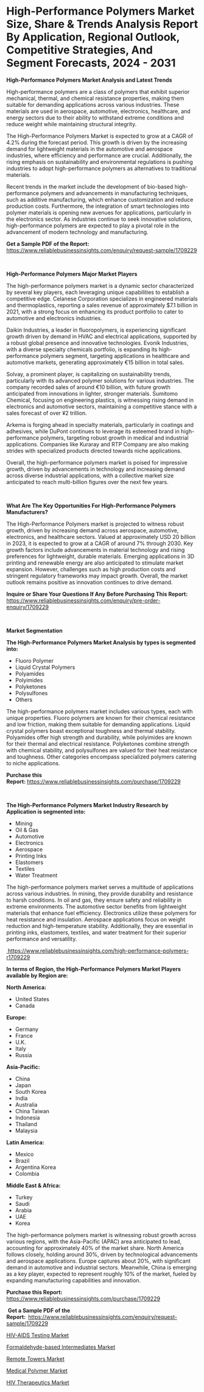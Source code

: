 <p><h1>High-Performance Polymers Market Size, Share & Trends Analysis Report By Application, Regional Outlook, Competitive Strategies, And Segment Forecasts, 2024 - 2031</h1></p><p><strong>High-Performance Polymers Market Analysis and Latest Trends</strong></p>
<p><p>High-performance polymers are a class of polymers that exhibit superior mechanical, thermal, and chemical resistance properties, making them suitable for demanding applications across various industries. These materials are used in aerospace, automotive, electronics, healthcare, and energy sectors due to their ability to withstand extreme conditions and reduce weight while maintaining structural integrity.</p><p>The High-Performance Polymers Market is expected to grow at a CAGR of 4.2% during the forecast period. This growth is driven by the increasing demand for lightweight materials in the automotive and aerospace industries, where efficiency and performance are crucial. Additionally, the rising emphasis on sustainability and environmental regulations is pushing industries to adopt high-performance polymers as alternatives to traditional materials.</p><p>Recent trends in the market include the development of bio-based high-performance polymers and advancements in manufacturing techniques, such as additive manufacturing, which enhance customization and reduce production costs. Furthermore, the integration of smart technologies into polymer materials is opening new avenues for applications, particularly in the electronics sector. As industries continue to seek innovative solutions, high-performance polymers are expected to play a pivotal role in the advancement of modern technology and manufacturing.</p></p>
<p><strong>Get a Sample PDF of the Report:&nbsp;</strong> <a href="https://www.reliablebusinessinsights.com/enquiry/request-sample/1709229?utm_campaign=117&utm_medium=2&utm_source=Github&utm_content=ia&utm_term=21102024&utm_id=high-performance-polymers">https://www.reliablebusinessinsights.com/enquiry/request-sample/1709229</a></p>
<p>&nbsp;</p>
<p><strong>High-Performance Polymers Major Market Players</strong></p>
<p><p>The high-performance polymers market is a dynamic sector characterized by several key players, each leveraging unique capabilities to establish a competitive edge. Celanese Corporation specializes in engineered materials and thermoplastics, reporting a sales revenue of approximately $7.1 billion in 2021, with a strong focus on enhancing its product portfolio to cater to automotive and electronics industries. </p><p>Daikin Industries, a leader in fluoropolymers, is experiencing significant growth driven by demand in HVAC and electrical applications, supported by a robust global presence and innovative technologies. Evonik Industries, with a diverse specialty chemicals portfolio, is expanding its high-performance polymers segment, targeting applications in healthcare and automotive markets, generating approximately €15 billion in total sales.</p><p>Solvay, a prominent player, is capitalizing on sustainability trends, particularly with its advanced polymer solutions for various industries. The company recorded sales of around €10 billion, with future growth anticipated from innovations in lighter, stronger materials. Sumitomo Chemical, focusing on engineering plastics, is witnessing rising demand in electronics and automotive sectors, maintaining a competitive stance with a sales forecast of over ¥2 trillion.</p><p>Arkema is forging ahead in specialty materials, particularly in coatings and adhesives, while DuPont continues to leverage its esteemed brand in high-performance polymers, targeting robust growth in medical and industrial applications. Companies like Kuraray and RTP Company are also making strides with specialized products directed towards niche applications.</p><p>Overall, the high-performance polymers market is poised for impressive growth, driven by advancements in technology and increasing demand across diverse industrial applications, with a collective market size anticipated to reach multi-billion figures over the next few years.</p></p>
<p>&nbsp;</p>
<p><strong>What Are The Key Opportunities For High-Performance Polymers Manufacturers?</strong></p>
<p><p>The High-Performance Polymers market is projected to witness robust growth, driven by increasing demand across aerospace, automotive, electronics, and healthcare sectors. Valued at approximately USD 20 billion in 2023, it is expected to grow at a CAGR of around 7% through 2030. Key growth factors include advancements in material technology and rising preferences for lightweight, durable materials. Emerging applications in 3D printing and renewable energy are also anticipated to stimulate market expansion. However, challenges such as high production costs and stringent regulatory frameworks may impact growth. Overall, the market outlook remains positive as innovation continues to drive demand.</p></p>
<p><strong>Inquire or Share Your Questions If Any Before Purchasing This Report:</strong> <a href="https://www.reliablebusinessinsights.com/enquiry/pre-order-enquiry/1709229?utm_campaign=117&utm_medium=2&utm_source=Github&utm_content=ia&utm_term=21102024&utm_id=high-performance-polymers">https://www.reliablebusinessinsights.com/enquiry/pre-order-enquiry/1709229</a></p>
<p>&nbsp;</p>
<p><strong>Market Segmentation</strong></p>
<p><strong>The High-Performance Polymers Market Analysis by types is segmented into:</strong></p>
<p><ul><li>Fluoro Polymer</li><li>Liquid Crystal Polymers</li><li>Polyamides</li><li>Polyimides</li><li>Polyketones</li><li>Polysulfones</li><li>Others</li></ul></p>
<p><p>The high-performance polymers market includes various types, each with unique properties. Fluoro polymers are known for their chemical resistance and low friction, making them suitable for demanding applications. Liquid crystal polymers boast exceptional toughness and thermal stability. Polyamides offer high strength and durability, while polyimides are known for their thermal and electrical resistance. Polyketones combine strength with chemical stability, and polysulfones are valued for their heat resistance and toughness. Other categories encompass specialized polymers catering to niche applications.</p></p>
<p><strong>Purchase this Report:&nbsp;</strong><a href="https://www.reliablebusinessinsights.com/purchase/1709229?utm_campaign=117&utm_medium=2&utm_source=Github&utm_content=ia&utm_term=21102024&utm_id=high-performance-polymers">https://www.reliablebusinessinsights.com/purchase/1709229</a></p>
<p>&nbsp;</p>
<p><strong>The High-Performance Polymers Market Industry Research by Application is segmented into:</strong></p>
<p><ul><li>Mining</li><li>Oil & Gas</li><li>Automotive</li><li>Electronics</li><li>Aerospace</li><li>Printing Inks</li><li>Elastomers</li><li>Textiles</li><li>Water Treatment</li></ul></p>
<p><p>The high-performance polymers market serves a multitude of applications across various industries. In mining, they provide durability and resistance to harsh conditions. In oil and gas, they ensure safety and reliability in extreme environments. The automotive sector benefits from lightweight materials that enhance fuel efficiency. Electronics utilize these polymers for heat resistance and insulation. Aerospace applications focus on weight reduction and high-temperature stability. Additionally, they are essential in printing inks, elastomers, textiles, and water treatment for their superior performance and versatility.</p></p>
<p><a href="https://www.reliablebusinessinsights.com/high-performance-polymers-r1709229?utm_campaign=117&utm_medium=2&utm_source=Github&utm_content=ia&utm_term=21102024&utm_id=high-performance-polymers">&nbsp;https://www.reliablebusinessinsights.com/high-performance-polymers-r1709229</a></p>
<p><strong>In terms of Region, the High-Performance Polymers Market Players available by Region are:</strong></p>
<p>
    <p> <strong> North America: </strong>
        <ul>
            <li>United States</li>
            <li>Canada</li>
        </ul>
        </p> 
    <p> <strong> Europe: </strong>
        <ul>
            <li>Germany</li>
            <li>France</li>
            <li>U.K.</li>
            <li>Italy</li>
            <li>Russia</li>
        </ul>
        </p> 
    <p> <strong> Asia-Pacific: </strong>
        <ul>
            <li>China</li>
            <li>Japan</li>
            <li>South Korea</li>
            <li>India</li>
            <li>Australia</li>
            <li>China Taiwan</li>
            <li>Indonesia</li>
            <li>Thailand</li>
            <li>Malaysia</li>
        </ul>
        </p> 
    <p> <strong> Latin America: </strong>
        <ul>
            <li>Mexico</li>
            <li>Brazil</li>
            <li>Argentina Korea</li>
            <li>Colombia</li>
        </ul>
        </p> 
    <p> <strong> Middle East & Africa: </strong>
        <ul>
            <li>Turkey</li>
            <li>Saudi</li>
            <li>Arabia</li>
            <li>UAE</li>
            <li>Korea</li>
        </ul>
    </p>
    </p>
<p><p>The high-performance polymers market is witnessing robust growth across various regions, with the Asia-Pacific (APAC) area anticipated to lead, accounting for approximately 40% of the market share. North America follows closely, holding around 30%, driven by technological advancements and aerospace applications. Europe captures about 20%, with significant demand in automotive and industrial sectors. Meanwhile, China is emerging as a key player, expected to represent roughly 10% of the market, fueled by expanding manufacturing capabilities and innovation.</p></p>
<p><strong>Purchase this Report: </strong><a href="https://www.reliablebusinessinsights.com/purchase/1709229?utm_campaign=117&utm_medium=2&utm_source=Github&utm_content=ia&utm_term=21102024&utm_id=high-performance-polymers">https://www.reliablebusinessinsights.com/purchase/1709229</a></p>
<p>&nbsp;<strong>Get a Sample PDF of the Report:&nbsp;&nbsp;</strong><a href="https://www.reliablebusinessinsights.com/enquiry/request-sample/1709229?utm_campaign=117&utm_medium=2&utm_source=Github&utm_content=ia&utm_term=21102024&utm_id=high-performance-polymers">https://www.reliablebusinessinsights.com/enquiry/request-sample/1709229</a></p>
<p><strong></strong></p>
<p><p><a href="https://www.linkedin.com/pulse/opportunities-challenges-hiv-aids-testing-market-strategic-insights-uhucc?utm_campaign=117&utm_medium=2&utm_source=Github&utm_content=ia&utm_term=21102024&utm_id=high-performance-polymers">HIV-AIDS Testing Market</a></p><p><a href="https://github.com/avilarotedlowkog/Market-Research-Report-List-1/blob/main/formaldehyde-based-intermediates-market.md?utm_campaign=117&utm_medium=2&utm_source=Github&utm_content=ia&utm_term=21102024&utm_id=high-performance-polymers">Formaldehyde-based Intermediates Market</a></p><p><a href="https://issuu.com/reportprime-2/docs/remote-towers-market-size-2030.pptx_7b7355d8476a13?utm_campaign=117&utm_medium=2&utm_source=Github&utm_content=ia&utm_term=21102024&utm_id=high-performance-polymers">Remote Towers Market</a></p><p><a href="https://github.com/fannklhimesu/Market-Research-Report-List-1/blob/main/medical-polymer-market.md?utm_campaign=117&utm_medium=2&utm_source=Github&utm_content=ia&utm_term=21102024&utm_id=high-performance-polymers">Medical Polymer Market</a></p><p><a href="https://www.linkedin.com/pulse/emerging-opportunities-challenges-global-hiv-therapeutics-coyxf?utm_campaign=117&utm_medium=2&utm_source=Github&utm_content=ia&utm_term=21102024&utm_id=high-performance-polymers">HIV Therapeutics Market</a></p></p>